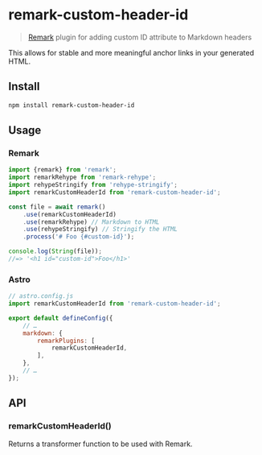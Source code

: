 # remark-custom-header-id

> [Remark](https://github.com/remarkjs/remark) plugin for adding custom ID attribute to Markdown headers

This allows for stable and more meaningful anchor links in your generated HTML.

## Install

```sh
npm install remark-custom-header-id
```

## Usage

### Remark

```js
import {remark} from 'remark';
import remarkRehype from 'remark-rehype';
import rehypeStringify from 'rehype-stringify';
import remarkCustomHeaderId from 'remark-custom-header-id';

const file = await remark()
	.use(remarkCustomHeaderId)
	.use(remarkRehype) // Markdown to HTML
	.use(rehypeStringify) // Stringify the HTML
	.process('# Foo {#custom-id}');

console.log(String(file));
//=> '<h1 id="custom-id">Foo</h1>'
```

### Astro

```js
// astro.config.js
import remarkCustomHeaderId from 'remark-custom-header-id';

export default defineConfig({
	// …
	markdown: {
		remarkPlugins: [
			remarkCustomHeaderId,
		],
	},
	// …
});
```

## API

### remarkCustomHeaderId()

Returns a transformer function to be used with Remark.
